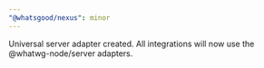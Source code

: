 ```yaml
---
"@whatsgood/nexus": minor
---
```


Universal server adapter created. All integrations will now use the @whatwg-node/server adapters.
